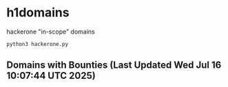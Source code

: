 # h1domains
hackerone "in-scope" domains

`python3 hackerone.py`
## Domains with Bounties (Last Updated Wed Jul 16 10:07:44 UTC 2025)
```

```
